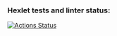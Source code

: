 ### Hexlet tests and linter status:
[![Actions Status](https://github.com/dyachenkodenis/backend-project-44/actions/workflows/hexlet-check.yml/badge.svg)](https://github.com/dyachenkodenis/backend-project-44/actions)